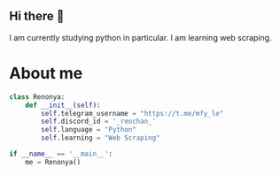 ## Hi there 👋

I am currently studying python in particular. I am learning web scraping.

# About me
```python
class Renonya:
    def __init__(self):
        self.telegram_username = "https://t.me/mfy_le"
        self.discord_id = '_reochan_'
        self.language = "Python"
        self.learning = "Web Scraping" 

if __name__ == '__main__':
    me = Renonya()
```
